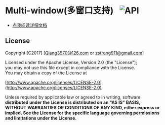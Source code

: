 # Multi-window(多窗口支持)   ![API](https://img.shields.io/badge/API-24%2B-blue.svg?style=flat)

* [点我阅读详细文档](https://github.com/Qiang3570/Multi-window/wiki)

## License
Copyright [C2017] [Qiang3570@126.com or zstrong911@gmail.com]

Licensed under the Apache License, Version 2.0 (the "License");</br>
you may not use this file except in compliance with the License.</br>
You may obtain a copy of the License at

[http://www.apache.org/licenses/LICENSE-2.0](http://www.apache.org/licenses/LICENSE-2.0)

Unless required by applicable law or agreed to in writing, software<b>
distributed under the License is distributed on an "AS IS" BASIS,<b>
WITHOUT WARRANTIES OR CONDITIONS OF ANY KIND, either express or implied.<b>
See the License for the specific language governing permissions and<b>
limitations under the License.
